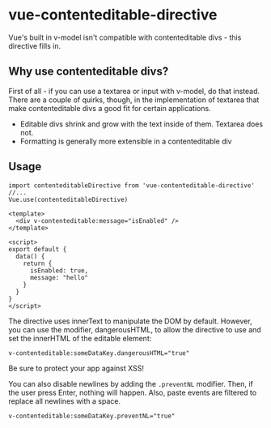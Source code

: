 # vue-contenteditable-directive
Vue's built in v-model isn't compatible with contenteditable divs - this directive fills in.

## Why use contenteditable divs?
First of all - if you can use a textarea or input with v-model, do that instead. There are a couple of quirks, though, in the implementation of textarea that make contenteditable divs a good fit for certain applications.
* Editable divs shrink and grow with the text inside of them. Textarea does not.
* Formatting is generally more extensible in a contenteditable div

## Usage 
``` 
import contenteditableDirective from 'vue-contenteditable-directive'
//...
Vue.use(contenteditableDirective)
```
```
<template>
  <div v-contenteditable:message="isEnabled" />
</template>

<script>
export default {
  data() {
    return {
      isEnabled: true,
      message: "hello"
    }
  }
}
</script>
```

The directive uses innerText to manipulate the DOM by default. However, you can use the modifier, dangerousHTML, to allow the directive to use and set the innerHTML of the editable element: 
```
v-contenteditable:someDataKey.dangerousHTML="true"
```
Be sure to protect your app against XSS!


You can also disable newlines by adding the ``.preventNL`` modifier. Then, if the user press Enter, nothing will happen. Also, paste events are filtered to replace all newlines with a space.
```
v-contenteditable:someDataKey.preventNL="true"
```

